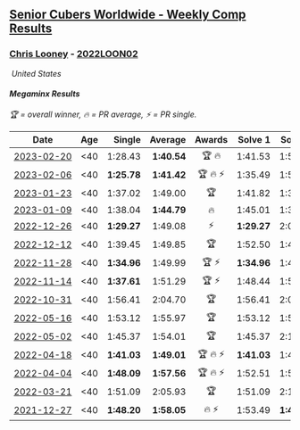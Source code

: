 <style>table {white-space: nowrap;}</style>
<link rel="stylesheet" type="text/css" href="/scw-comp/css/flags.css" />

## [Senior Cubers Worldwide - Weekly Comp Results](/scw-comp/results/)
### [Chris Looney](README.md) - [2022LOON02](https://www.worldcubeassociation.org/persons/2022LOON02?event=minx)

<i class="flag flag-US" />&nbsp;United States

#### Megaminx Results

<span style="white-space: nowrap;">🏆 = overall winner</span>, <span style="white-space: nowrap;">🔥 = PR average</span>, <span style="white-space: nowrap;">⚡ = PR single</span>.

| Date | Age | Single | Average | Awards | Solve 1 | Solve 2 | Solve 3 | Solve 4 | Solve 5 | Video |
| :--: | :--: | --: | --: | :--: | --: | --: | --: | --: | --: | :-- |
| [2023-02-20](../../results/2023-02-20/minx.md) | <40 | 1:28.43 | **1:40.54** | 🏆 🔥 | 1:41.53 | 1:53.12 | 1:28.43 | 1:36.13 | 1:43.96 | [Desktop](https://www.facebook.com/chris.looney/videos/222833796937433) / [Mobile](https://m.facebook.com/chris.looney/videos/222833796937433) |
| [2023-02-06](../../results/2023-02-06/minx.md) | <40 | **1:25.78** | **1:41.42** | 🏆 🔥 ⚡ | 1:35.49 | 1:56.26 | 1:46.47 | **1:25.78** | 1:42.30 | [Desktop](https://www.facebook.com/chris.looney/videos/1353335928838112) / [Mobile](https://m.facebook.com/chris.looney/videos/1353335928838112) |
| [2023-01-23](../../results/2023-01-23/minx.md) | <40 | 1:37.02 | 1:49.00 | 🏆 | 1:41.82 | 1:37.02 | 1:53.74 | 2:13.13 | 1:51.43 | [Desktop](https://www.facebook.com/chris.looney/videos/521736930076663) / [Mobile](https://m.facebook.com/chris.looney/videos/521736930076663) |
| [2023-01-09](../../results/2023-01-09/minx.md) | <40 | 1:38.04 | **1:44.79** | 🔥 | 1:45.01 | 1:38.25 | 1:51.11 | 1:38.04 | 1:58.03 | [Desktop](https://www.facebook.com/chris.looney/videos/1210788549572985) / [Mobile](https://m.facebook.com/chris.looney/videos/1210788549572985) |
| [2022-12-26](../../results/2022-12-26/minx.md) | <40 | **1:29.27** | 1:49.08 | ⚡ | **1:29.27** | 2:03.59 | 1:53.09 | 1:44.10 | 1:50.05 | [Desktop](https://www.facebook.com/chris.looney/videos/696010502121522) / [Mobile](https://m.facebook.com/chris.looney/videos/696010502121522) |
| [2022-12-12](../../results/2022-12-12/minx.md) | <40 | 1:39.45 | 1:49.85 | 🏆 | 1:52.50 | 1:47.28 | 1:39.45 | 1:52.14 | 1:50.13 | [Desktop](https://www.facebook.com/chris.looney/videos/1183704045879954) / [Mobile](https://m.facebook.com/chris.looney/videos/1183704045879954) |
| [2022-11-28](../../results/2022-11-28/minx.md) | <40 | **1:34.96** | 1:49.99 | 🏆 ⚡ | **1:34.96** | 1:42.49 | 1:55.80 | 2:13.20 | 1:51.69 | [Desktop](https://www.facebook.com/chris.looney/videos/863420938182193) / [Mobile](https://m.facebook.com/chris.looney/videos/863420938182193) |
| [2022-11-14](../../results/2022-11-14/minx.md) | <40 | **1:37.61** | 1:51.29 | 🏆 ⚡ | 1:48.44 | 1:52.97 | 1:52.45 | 1:57.77 | **1:37.61** | [Desktop](https://www.facebook.com/chris.looney/videos/836047324387155) / [Mobile](https://m.facebook.com/chris.looney/videos/836047324387155) |
| [2022-10-31](../../results/2022-10-31/minx.md) | <40 | 1:56.41 | 2:04.70 | 🏆 | 1:56.41 | 2:00.28 | 2:04.83 | 2:08.98 | 2:14.34 | [Desktop](https://www.facebook.com/chris.looney/videos/829503174841521) / [Mobile](https://m.facebook.com/chris.looney/videos/829503174841521) |
| [2022-05-16](../../results/2022-05-16/minx.md) | <40 | 1:53.12 | 1:55.97 | 🏆 | 1:53.12 | 1:56.64 | 1:55.71 | 1:55.56 | 2:01.21 | [Desktop](https://www.facebook.com/chris.looney/videos/537199267812881) / [Mobile](https://m.facebook.com/chris.looney/videos/537199267812881) |
| [2022-05-02](../../results/2022-05-02/minx.md) | <40 | 1:45.37 | 1:54.01 | 🏆 | 1:45.37 | 2:16.60 | 1:50.30 | 1:53.07 | 1:58.66 | [Desktop](https://www.facebook.com/chris.looney/videos/513897106878181) / [Mobile](https://m.facebook.com/chris.looney/videos/513897106878181) |
| [2022-04-18](../../results/2022-04-18/minx.md) | <40 | **1:41.03** | **1:49.01** | 🏆 🔥 ⚡ | **1:41.03** | 1:43.64 | 1:54.95 | 2:23.65 | 1:48.43 | [Desktop](https://www.facebook.com/chris.looney/videos/478369737367161) / [Mobile](https://m.facebook.com/chris.looney/videos/478369737367161) |
| [2022-04-04](../../results/2022-04-04/minx.md) | <40 | **1:48.09** | **1:57.56** | 🏆 🔥 ⚡ | 1:52.51 | 1:53.43 | 2:06.75 | **1:48.09** | 2:12.22 | [Desktop](https://www.facebook.com/chris.looney/videos/1114455972464997) / [Mobile](https://m.facebook.com/chris.looney/videos/1114455972464997) |
| [2022-03-21](../../results/2022-03-21/minx.md) | <40 | 1:51.09 | 2:05.93 | 🏆 | 1:51.09 | 2:12.63 | 2:06.49 | 2:03.82 | 2:07.49 | [Desktop](https://www.facebook.com/chris.looney/videos/1879300155595543) / [Mobile](https://m.facebook.com/chris.looney/videos/1879300155595543) |
| [2021-12-27](../../results/2021-12-27/minx.md) | <40 | **1:48.20** | **1:58.05** | 🔥 ⚡ | 1:53.49 | **1:48.20** | 1:54.00 | 2:09.11 | 2:06.67 | [Desktop](https://www.facebook.com/chris.looney/videos/457367222639331) / [Mobile](https://m.facebook.com/chris.looney/videos/457367222639331) |


<!-- Global site tag (gtag.js) - Google Analytics -->
<script async src="https://www.googletagmanager.com/gtag/js?id=UA-86348435-3"></script>
<script>window.dataLayer = window.dataLayer || []; function gtag() {dataLayer.push(arguments);} gtag('js', new Date()); gtag('config', 'UA-86348435-3');</script>
